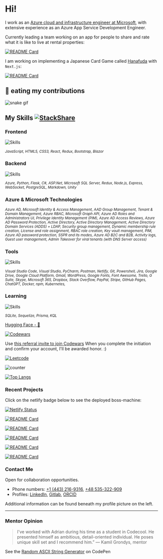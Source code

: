 # Hi! 

I work as an [Azure cloud and infrastructure engineer at Microsoft](https://answers.microsoft.com/en-us/profile/ca9af111-9a5c-4a07-afb3-1764833fa741), with extensive experience as an Azure App Service Development Engineer.

Currently leading a team working on an app for people to share and rate what it is like to live at rental properties: 

[![README Card](https://github-readme-stats.vercel.app/api/pin/?username=abenteuerzeit&repo=tenant-talk&theme=radical)](https://github.com/abenteuerzeit/tenant-talk.git)

I am working on implementing a Japanese Card Game called [Hanafuda](https://en.wikipedia.org/wiki/Hanafuda) with `Next.js`: 

[![README Card](https://github-readme-stats.vercel.app/api/pin/?username=abenteuerzeit&repo=hanafuda&theme=radical)](https://github.com/abenteuerzeit/hanafuda.git)

## :snake: eating my contributions 

![snake gif](https://github.com/abenteuerzeit/abenteuerzeit/blob/output/github-contribution-grid-snake.svg)

## My Skills  [![StackShare](http://img.shields.io/badge/tech-stack-0690fa.svg?style=flat)](https://stackshare.io/abenteuerzeit/my-stack) 

### Frontend

![Skills](https://skillicons.dev/icons?i=js,html,css,react,redux,bootstrap&theme=dark&perline=3)

*<sub>JavaScript, HTML5, CSS3, React, Redux, Bootstrap, Blazor </sub>*

### Backend

![Skills](https://skillicons.dev/icons?i=azure,py,flask,cs,dotnet,redux,nodejs,express,postgres,md,unity&theme=dark&perline=5)

*<sub>Azure, Python, Flask, C#, ASP.Net, Microsoft SQL Server, Redux, Node.js, Express, WebSocket, PostgreSQL, Markdown, Unity</sub>*

### Azure & Microsoft Technologies

*<sub>Azure AD, Microsoft Identity & Access Management, AAD Group Management, Tenant & Domain Management, Azure RBAC, Microsoft Graph API, Azure AD Roles and Administrators UI, Privilege Identity Management (PIM), Azure AD Access Reviews, Azure AD Password Protection, Active Directory, Active Directory Management, Active Directory Domain Services (ADDS) + LDAP, Security group management, Dynamic membership rule creation, License and role assignment, RBAC role creation, Key vault management, PIM, Azure AD password protection, SSPR and its modes, Azure AD B2C and B2B, Activity logs, Guest user management, Admin Takeover for viral tenants (with DNS Server access)</sub>*

### Tools

![Skills](https://skillicons.dev/icons?i=vscode,visualstudio,postman,netlify,git,powershell&theme=dark&perline=6)

*<sub>Visual Studio Code, Visual Studio, PyCharm, Postman, Netlify, Git, Powershell, Jira, Google Drive, Google Cloud Platform, Gmail, WordPress, Google Fonts, Font Awesome, Trello, G Suite, Skype, Microsoft 365, Dropbox, Stack Overflow, PayPal, Stripe, GitHub Pages, ChatGPT, Docker, npm, Kubernetes,  </sub>*

### Learning

![Skills](https://skillicons.dev/icons?i=sqlite,sequelize,prisma&theme=dark&perline=6)

*<sub>SQLite, Sequelize, Prisma, KQL </sub>*

[Hugging Face - 🤗](https://huggingface.co/abenteuerzeit)

[![Codewars](https://www.codewars.com/users/abenteuerzeit/badges/small)](https://www.codewars.com/users/abenteuerzeit)

Use [this referral invite to join Codewars](www.codewars.com/r/xcXHsA) 
When you complete the initiation and confirm your account, I'll be awarded honor. :)

[![Leetcode](https://badges.peiyuan.ch/leetcode/abenteuerzeit/name?logo=leetcode&label=leetcode&style=for-the-badge)](https://leetcode.com/abenteuerzeit/)

![counter](https://enb6254mo1wkgw.m.pipedream.net)

[![Top Langs](https://github-readme-stats.vercel.app/api/top-langs/?username=abenteuerzeit&show_icons=true&theme=radical&layout=compact)](https://github.com/abenteuerzeit?tab=repositories)

### Recent Projects

Click on the netlify badge below to see the deployed boss-machine:  

[![Netlify Status](https://api.netlify.com/api/v1/badges/a11637ab-36ef-4a0d-ba95-0bd10e638b91/deploy-status)](https://boss-machine-abenteuerzeit.netlify.app/#/)

[![README Card](https://github-readme-stats.vercel.app/api/pin/?username=abenteuerzeit&repo=boss-machine&theme=radical)](https://github.com/abenteuerzeit/boss-machine.git)

[![README Card](https://github-readme-stats.vercel.app/api/pin/?username=abenteuerzeit&repo=github-oauth-app&theme=radical)](https://github.com/abenteuerzeit/github-oauth-app)

[![README Card](https://github-readme-stats.vercel.app/api/pin/?username=abenteuerzeit&repo=SuperTests&theme=radical)](https://github.com/abenteuerzeit/SuperTests)

[![README Card](https://github-readme-stats.vercel.app/api/pin/?username=abenteuerzeit&repo=js-app&theme=radical)](https://github.com/abenteuerzeit/js-app)

[![README Card](https://github-readme-stats.vercel.app/api/pin/?username=abenteuerzeit&repo=e-commerce-api&theme=radical)](https://github.com/abenteuerzeit/e-commerce-api)



### Contact Me

Open for collaboration opportunities.

- Phone numbers: [+1 (443) 216-9316](tel:+14432169316), [+48 535-322-909](tel:+48535322900)
- Profiles: [LinkedIn](www.linkedin.com/in/abenteuerzeit/), [Gitlab](gitlab.com/abenteuerzeit), [ORCID](https://orcid.org/0000-0001-6813-7490)

Additional information can be found beneath my profile picture on the left.

***
### Mentor Opinion

> I've worked with Adrian during his time as a student in Codecool. He presented himself as ambitious, detail-oriented individual. He poses unique skill set and I recommend him.”
> — Kamil Grondys, mentor

<!--
**abenteuerzeit/abenteuerzeit** is a ✨ _special_ ✨ repository because its `README.md` (this file) appears on your GitHub profile.

Here are some ideas to get you started:

- 🔭 I’m currently working on ...
- 🌱 I’m currently learning ...
- 👯 I’m looking to collaborate on ...
- 🤔 I’m looking for help with ...
- 💬 Ask me about ...
- 📫 How to reach me: ...
- 😄 Pronouns: ...
- ⚡ Fun fact: ...
-->

See the [Random ASCII String Generator](https://codepen.io/abenteuerzeit/full/xxJzzER) on CodePen
